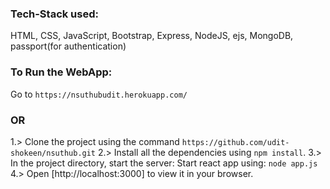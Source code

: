 ### Tech-Stack used: 
HTML, CSS, JavaScript, Bootstrap, Express, NodeJS, ejs, MongoDB, passport(for authentication)

### To Run the WebApp:
Go to `https://nsuthubudit.herokuapp.com/`
### OR
1.> Clone the project using the command `https://github.com/udit-shokeen/nsuthub.git`
2.> Install all the dependencies using `npm install`.
3.> In the project directory, start the server:
    Start react app using: `node app.js`
4.> Open [http://localhost:3000] to view it in your browser.
